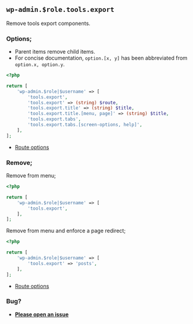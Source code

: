 ## `wp-admin.$role.tools.export`

Remove tools export components.

### Options;

- Parent items remove child items.
- For concise documentation, `option.[x, y]` has been abbreviated from `option.x, option.y`.

```php
<?php

return [
    'wp-admin.$role|$username' => [
        'tools.export',
        'tools.export' => (string) $route,
        'tools.export.title' => (string) $title,
        'tools.export.title.[menu, page]' => (string) $title,
        'tools.export.tabs',
        'tools.export.tabs.[screen-options, help]',
    ],
];
```

- [Route options](../route-options.md)

### Remove;

Remove from menu;

```php
<?php

return [
    'wp-admin.$role|$username' => [
        'tools.export',
    ],
];
```

Remove from menu and enforce a page redirect;

```php
<?php

return [
    'wp-admin.$role|$username' => [
        'tools.export' => 'posts',
    ],
];
```

- [Route options](../route-options.md)

### Bug?

- **[Please open an issue](https://github.com/darrenjacoby/intervention/issues/new?title=[wp-admin.tools.export]&labels=bug&assignees=darrenjacoby)**
